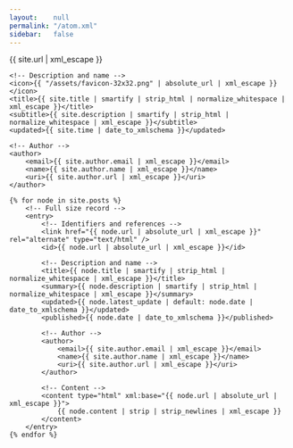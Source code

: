 ```yaml
---
layout:    null
permalink: "/atom.xml"
sidebar:   false
---
```


<?xml version="1.0" encoding="utf-8"?>

<feed xmlns="http://www.w3.org/2005/Atom">
    <!-- Identifiers and references -->
    <link href="{{ site.rss | absolute_url | xml_escape }}" rel="self" type="application/atom+xml" />
    <link href="{{ site.url | xml_escape }}" rel="alternate" type="text/html" />
    <id>{{ site.url | xml_escape }}</id>

    <!-- Description and name -->
    <icon>{{ "/assets/favicon-32x32.png" | absolute_url | xml_escape }}</icon>
    <title>{{ site.title | smartify | strip_html | normalize_whitespace | xml_escape }}</title>
    <subtitle>{{ site.description | smartify | strip_html | normalize_whitespace | xml_escape }}</subtitle>
    <updated>{{ site.time | date_to_xmlschema }}</updated>

    <!-- Author -->
    <author>
        <email>{{ site.author.email | xml_escape }}</email>
        <name>{{ site.author.name | xml_escape }}</name>
        <uri>{{ site.author.url | xml_escape }}</uri>
    </author>

    {% for node in site.posts %}
        <!-- Full size record -->
        <entry>
            <!-- Identifiers and references -->
            <link href="{{ node.url | absolute_url | xml_escape }}" rel="alternate" type="text/html" />
            <id>{{ node.url | absolute_url | xml_escape }}</id>

            <!-- Description and name -->
            <title>{{ node.title | smartify | strip_html | normalize_whitespace | xml_escape }}</title>
            <summary>{{ node.description | smartify | strip_html | normalize_whitespace | xml_escape }}</summary>
            <updated>{{ node.latest_update | default: node.date | date_to_xmlschema }}</updated>
            <published>{{ node.date | date_to_xmlschema }}</published>

            <!-- Author -->
            <author>
                <email>{{ site.author.email | xml_escape }}</email>
                <name>{{ site.author.name | xml_escape }}</name>
                <uri>{{ site.author.url | xml_escape }}</uri>
            </author>

            <!-- Content -->
            <content type="html" xml:base="{{ node.url | absolute_url | xml_escape }}">
                {{ node.content | strip | strip_newlines | xml_escape }}
            </content>
        </entry>
    {% endfor %}
</feed>
